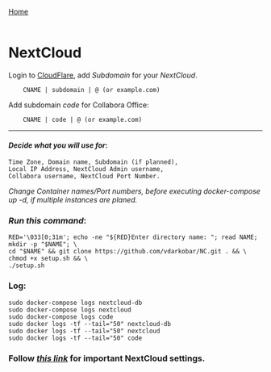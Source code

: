 <p align="left">
  <a href="https://github.com/vdarkobar/home-cloud">Home</a>
  <br><br>
</p> 
  
# NextCloud 
  
Login to <a href="https://dash.cloudflare.com/">CloudFlare</a>, add *Subdomain* for your *NextCloud*. 
```
    CNAME | subdomain | @ (or example.com)
```
Add subdomain *code* for Collabora Office:
```
    CNAME | code | @ (or example.com)
```
---
  
#### *Decide what you will use for*:
```
Time Zone, Domain name, Subdomain (if planned),
Local IP Address, NextCloud Admin username,
Collabora username, NextCloud Port Number.
```
  
  
*Change Container names/Port numbers, before executing docker-compose up -d, if multiple instances are planed.*  
  
  
### *Run this command*:
```
RED='\033[0;31m'; echo -ne "${RED}Enter directory name: "; read NAME; mkdir -p "$NAME"; \
cd "$NAME" && git clone https://github.com/vdarkobar/NC.git . && \
chmod +x setup.sh && \
./setup.sh
```
  
### Log:
```
sudo docker-compose logs nextcloud-db
sudo docker-compose logs nextcloud
sudo docker-compose logs code
sudo docker logs -tf --tail="50" nextcloud-db
sudo docker logs -tf --tail="50" nextcloud
sudo docker logs -tf --tail="50" code
``` 
  
### Follow <i><a href="https://github.com/vdarkobar/NPM/blob/main/shared/NC%20Additional%20Settings.md">this link</a></i> for important NextCloud settings.  
  
